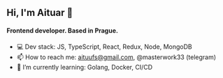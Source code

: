 ## Hi, I'm Aituar 👋
#### Frontend developer. Based in Prague.
- 💻 Dev stack: JS, TypeScript, React, Redux, Node, MongoDB
- 📫 How to reach me: aituufs@gmail.com, @masterwork33 (telegram)
- 🌱 I’m currently learning: Golang, Docker, CI/CD

<!--
**smetanamolokovich/smetanamolokovich** is a ✨ _special_ ✨ repository because its `README.md` (this file) appears on your GitHub profile.

Here are some ideas to get you started:

- 🔭 I’m currently working on ...
- 🌱 I’m currently learning ...
- 👯 I’m looking to collaborate on ...
- 🤔 I’m looking for help with ...
- 💬 Ask me about ...
- 📫 How to reach me: ...
- 😄 Pronouns: ...
- ⚡ Fun fact: ...
-->
